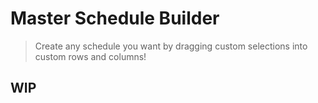 # Master Schedule Builder
> Create any schedule you want by dragging custom selections into custom rows and columns!
## WIP